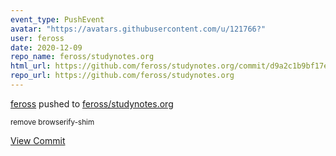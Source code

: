 ```yaml
---
event_type: PushEvent
avatar: "https://avatars.githubusercontent.com/u/121766?"
user: feross
date: 2020-12-09
repo_name: feross/studynotes.org
html_url: https://github.com/feross/studynotes.org/commit/d9a2c1b9bf17e00fa450e1a10b25b50e228610fe
repo_url: https://github.com/feross/studynotes.org
---
```


<a href='https://github.com/feross' target='_blank'>feross</a> pushed to <a href='https://github.com/feross/studynotes.org' target='_blank'>feross/studynotes.org</a>

<small>remove browserify-shim</small>

<a href='https://github.com/feross/studynotes.org/commit/d9a2c1b9bf17e00fa450e1a10b25b50e228610fe' target='_blank'>View Commit</a>